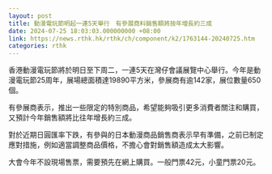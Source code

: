 ```yaml
---
layout: post
title: 動漫電玩節明起一連5天舉行　有參展商料銷售額將按年增長約三成
date: 2024-07-25 18:03:03.000000000 +08:00
link: https://news.rthk.hk/rthk/ch/component/k2/1763144-20240725.htm
categories: rthk
---
```


香港動漫電玩節將於明日至下周二，一連5天在灣仔會議展覽中心舉行。今年是動漫電玩節25周年，展場總面積達19890平方米，參展商有逾142家，展位數量650個。

有參展商表示，推出一些限定的特別商品，希望能夠吸引更多消費者關注和購買，又預計今年銷售額將比往年增長約三成。

對於近期日圓匯率下跌，有參與的日本動漫商品銷售商表示早有準備，之前已制定應對措施，例如適當調整商品價格，不擔心會對銷售額造成太大影響。

大會今年不設現場售票，需要預先在網上購買。一般門票42元，小童門票20元。
